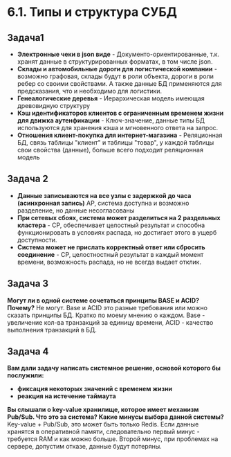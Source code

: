 # 6.1. Типы и структура СУБД

## Задача1
- **Электронные чеки в json виде** - Документо-ориентированные, т.к. хранят данные в структурированных форматах, в том числе json. 
- **Склады и автомобильные дороги для логистической компании** - возможно графовая, склады будут в роли объекта, дороги в роли ребер со своими свойствами. А также данные БД применяются для предсказания, что и необходимо для логистики. 
- **Генеалогические деревья** - Иерархическая модель имеющая древовидную структуру
- **Кэш идентификаторов клиентов с ограниченным временем жизни для движка аутенфикации** - Ключ-значение, данные типы БД используются для хранения кэша и мгновенного ответа на запрос. 
- **Отношения клиент-покупка для интернет-магазина** - Реляционная БД, связь таблицы "клиент" и таблицы "товар", у каждой таблицы свои свойства (данные), больше всего подходит реляционная модель
## Задача 2 

 - **Данные записываются на все узлы с задержкой до часа (асинхронная запись)** AP, система доступна и возможно разделение, но данные несогласованы
 - **При сетевых сбоях, система может разделиться на 2 раздельных кластера** - CP, обеспечивает целостный результат и способна функционировать в условиях распада, но достигает этого в ущерб доступности.
 - **Система может не прислать корректный ответ или сбросить соединение** - CP, целостностный результат в каждый момент времени, возможность распада, но не всегда выдает отклик.  

## Задача 3
**Могут ли в одной системе сочетаться принципы BASE и ACID? Почему?**
Не могут. Base и ACID это разные требования или можно сказать принципы БД. Кратко по моему мнению о каждом. Base - увеличение кол-ва транзакций за единицу времени, ACID - качество выполнения транзакций в БД.

## Задача 4

**Вам дали задачу написать системное решение, основой которого бы послужили:**

- **фиксация некоторых значений с временем жизни**
- **реакция на истечение таймаута**
 
**Вы слышали о key-value хранилище, которое имеет механизм Pub/Sub. Что это за система? Какие минусы выбора данной системы?**
Key-value + Pub/Sub, это может быть только Redis. 
Если данные хранятся в оперативной памяти, следовательно первый минус - требуется RAM и как можно больше.
Второй минус, при проблемах на сервере, допустим отказе, данные будут потеряны. 
